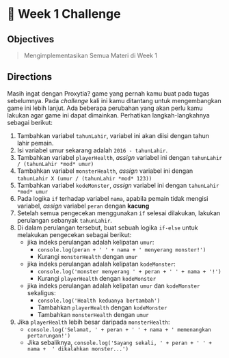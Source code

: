 # :rocket: Week 1 Challenge

## Objectives

> Mengimplementasikan Semua Materi di Week 1

## Directions

Masih ingat dengan Proxytia? game yang pernah kamu buat pada tugas sebelumnya. Pada *challenge* kali ini kamu ditantang untuk mengembangkan game ini lebih lanjut. Ada beberapa perubahan yang akan perlu kamu lakukan agar game ini dapat dimainkan. Perhatikan langkah-langkahnya sebagai berikut:

1. Tambahkan variabel `tahunLahir`, variabel ini akan diisi dengan tahun lahir pemain.
2. Isi variabel umur sekarang adalah `2016 - tahunLahir`.
3. Tambahkan variabel `playerHealth`, *assign* variabel ini dengan `tahunLahir / (tahunLahir *mod* umur)`
4. Tambahkan variabel `monsterHealth`, *assign* variabel ini dengan `tahunLahir X (umur / (tahunLahir *mod* 123))`
5. Tambahkan variabel `kodeMonster`, *assign* variabel ini dengan `tahunLahir *mod* umur`
6. Pada logika `if` terhadap variabel `nama`, apabila pemain tidak mengisi variabel, *assign* variabel `peran` dengan **kacung**
7. Setelah semua pengecekan menggunakan `if` selesai dilakukan, lakukan perulangan sebanyak `tahunLahir`.
8. Di dalam perulangan tersebut, buat sebuah logika `if-else` untuk melakukan pengecekan sebagai berikut:
    * jika indeks perulangan adalah kelipatan `umur`:
        - `console.log(peran + ' ' + nama + ' menyerang monster!')`
        - Kurangi `monsterHealth` dengan `umur`
    * jika indeks perulangan adalah kelipatan `kodeMonster`:
        - `console.log('monster menyerang ' + peran + ' ' + nama + '!')`
        - Kurangi `playerHealth` dengan `kodeMonster`
    * jika indeks perulangan adalah kelipatan `umur` dan `kodeMonster` sekaligus:
        - `console.log('Health keduanya bertambah')`
        - Tambahkan `playerHealth` dengan `kodeMonster`
        - Tambahkan `monsterHealth` dengan `umur`
9. Jika `playerHealth` lebih besar daripada `monsterHealth`:
    * `console.log('Selamat, ' + peran + ' ' + nama + ' memenangkan pertarungan!')` 
    * Jika sebaliknya, `console.log('Sayang sekali, ' + peran + ' ' + nama +  ' dikalahkan monster...')`

